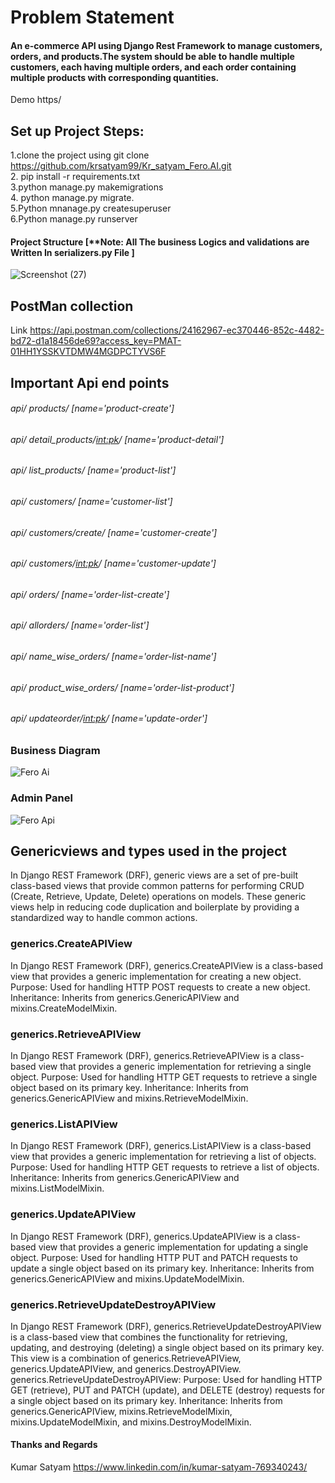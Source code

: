 # Problem Statement
#### An e-commerce API using Django Rest Framework to manage customers, orders, and products.The system should be able to handle multiple customers, each having multiple orders, and each order containing multiple products with corresponding quantities.


Demo https/

## Set up Project Steps:
1.clone the project using git clone https://github.com/krsatyam99/Kr_satyam_Fero.AI.git \
2. pip install -r requirements.txt\
3.python manage.py makemigrations\
4. python manage.py migrate.\
5.Python mnanage.py createsuperuser\
6.Python manage.py runserver
#### Project Structure [**Note: All The business Logics and validations are Written In serializers.py File ]
![Screenshot (27)](https://github.com/krsatyam99/Kr_satyam_Fero.AI/assets/103446420/9d0b34a9-8248-4ddc-83d3-83cfb6612e62)

## PostMan collection 
Link https://api.postman.com/collections/24162967-ec370446-852c-4482-bd72-d1a18456de69?access_key=PMAT-01HH1YSSKVTDMW4MGDPCTYVS6F
## Important Api end points
###### api/ products/ [name='product-create']
###### api/ detail_products/<int:pk>/ [name='product-detail']
###### api/ list_products/ [name='product-list']
###### api/ customers/ [name='customer-list']
###### api/ customers/create/ [name='customer-create']
###### api/ customers/<int:pk>/ [name='customer-update']
###### api/ orders/ [name='order-list-create']
###### api/ allorders/ [name='order-list']
###### api/ name_wise_orders/ [name='order-list-name']
###### api/ product_wise_orders/ [name='order-list-product']
###### api/ updateorder/<int:pk>/ [name='update-order']


### Business Diagram
![Fero Ai](https://github.com/krsatyam99/Kr_satyam_Fero.AI/assets/103446420/591aa6dc-717d-4912-9136-dd2ef46c3201)


### Admin Panel
![Fero Api](https://github.com/krsatyam99/Kr_satyam_Fero.AI/assets/103446420/a02d4eb6-f854-41ad-92de-f72fee27a8b5)



## Genericviews and types used in the project
In Django REST Framework (DRF), generic views are a set of pre-built class-based views that provide common patterns for performing CRUD (Create, Retrieve, Update, Delete) operations on models. These generic views help in reducing code duplication and boilerplate by providing a standardized way to handle common actions.
### generics.CreateAPIView
In Django REST Framework (DRF), generics.CreateAPIView is a class-based view that provides a generic implementation for creating a new object.
Purpose: Used for handling HTTP POST requests to create a new object.
Inheritance: Inherits from generics.GenericAPIView and mixins.CreateModelMixin.
### generics.RetrieveAPIView
In Django REST Framework (DRF), generics.RetrieveAPIView is a class-based view that provides a generic implementation for retrieving a single object.
Purpose: Used for handling HTTP GET requests to retrieve a single object based on its primary key.
Inheritance: Inherits from generics.GenericAPIView and mixins.RetrieveModelMixin.
### generics.ListAPIView
In Django REST Framework (DRF), generics.ListAPIView is a class-based view that provides a generic implementation for retrieving a list of objects.
Purpose: Used for handling HTTP GET requests to retrieve a list of objects.
Inheritance: Inherits from generics.GenericAPIView and mixins.ListModelMixin.
### generics.UpdateAPIView
In Django REST Framework (DRF), generics.UpdateAPIView is a class-based view that provides a generic implementation for updating a single object.
Purpose: Used for handling HTTP PUT and PATCH requests to update a single object based on its primary key.
Inheritance: Inherits from generics.GenericAPIView and mixins.UpdateModelMixin.
### generics.RetrieveUpdateDestroyAPIView
In Django REST Framework (DRF), generics.RetrieveUpdateDestroyAPIView is a class-based view that combines the functionality for retrieving, updating, and destroying (deleting) a single object based on its primary key. This view is a combination of generics.RetrieveAPIView, generics.UpdateAPIView, and generics.DestroyAPIView.
generics.RetrieveUpdateDestroyAPIView:
Purpose: Used for handling HTTP GET (retrieve), PUT and PATCH (update), and DELETE (destroy) requests for a single object based on its primary key.
Inheritance: Inherits from generics.GenericAPIView, mixins.RetrieveModelMixin, mixins.UpdateModelMixin, and mixins.DestroyModelMixin.

#### Thanks and Regards
Kumar Satyam
https://www.linkedin.com/in/kumar-satyam-769340243/
